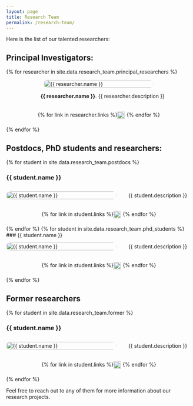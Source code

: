 ```yaml
---
layout: page
title: Research Team
permalink: /research-team/
---
```


<style>
  .researcher-container {
      display: flex;
      flex-wrap: wrap;
      margin-bottom: 20px;
      justify-content: center; /* Centra el contenido horizontalmente */
      align-items: center; /* Centra el contenido verticalmente */
  }

  .researcher-container img {
      width: 100%;
      max-width: 300px;
      height: auto;
      border-radius: 15px;
  }

  .researcher-container p {
      flex-grow: 1;
      margin-left: 20px;
      text-align: center; /* Centra el texto */
  }

  .researcher-links {
      display: flex;
      margin-bottom: 20px;
      justify-content: center; /* Centra los enlaces horizontalmente */
  }

  .researcher-links a {
      margin-right: 5px;
  }
</style>

Here is the list of our talented researchers:

## Principal Investigators:
{% for researcher in site.data.research_team.principal_researchers %}
<div class="researcher-container">
  <img src="{{ researcher.image }}" alt="{{ researcher.name }}">
  <p> <b>{{ researcher.name }}</b>. {{ researcher.description }}</p>
</div>
<div class="researcher-links">
  {% for link in researcher.links %}
  <a href="{{ link.url }}"><img src="{{ link.icon }}" alt="Link" style="width:20px;height:20px;display:inline-block;"></a>
  {% endfor %}
</div>
{% endfor %}

## Postdocs, PhD students and researchers:
{% for student in site.data.research_team.postdocs %}
###  {{ student.name }}
<div class="researcher-container">
  <img src="{{ student.image }}" alt="{{ student.name }}">
  <p> {{ student.description }}</p>
</div>
<div class="researcher-links">
  {% for link in student.links %}
  <a href="{{ link.url }}"><img src="{{ link.icon }}" alt="Link" style="width:20px;height:20px;display:inline-block;"></a>
  {% endfor %}
</div>
{% endfor %}
{% for student in site.data.research_team.phd_students %}
###  {{ student.name }}
<div class="researcher-container">
  <img src="{{ student.image }}" alt="{{ student.name }}">
  <p> {{ student.description }}</p>
</div>
<div class="researcher-links">
  {% for link in student.links %}
  <a href="{{ link.url }}"><img src="{{ link.icon }}" alt="Link" style="width:20px;height:20px;display:inline-block;"></a>
  {% endfor %}
</div>
{% endfor %}

## Former researchers
{% for student in site.data.research_team.former %}
###  {{ student.name }}
<div class="researcher-container">
  <img src="{{ student.image }}" alt="{{ student.name }}">
  <p> {{ student.description }}</p>
</div>
<div class="researcher-links">
  {% for link in student.links %}
  <a href="{{ link.url }}"><img src="{{ link.icon }}" alt="Link" style="width:20px;height:20px;display:inline-block;"></a>
  {% endfor %}
</div>
{% endfor %}

Feel free to reach out to any of them for more information about our research projects.

